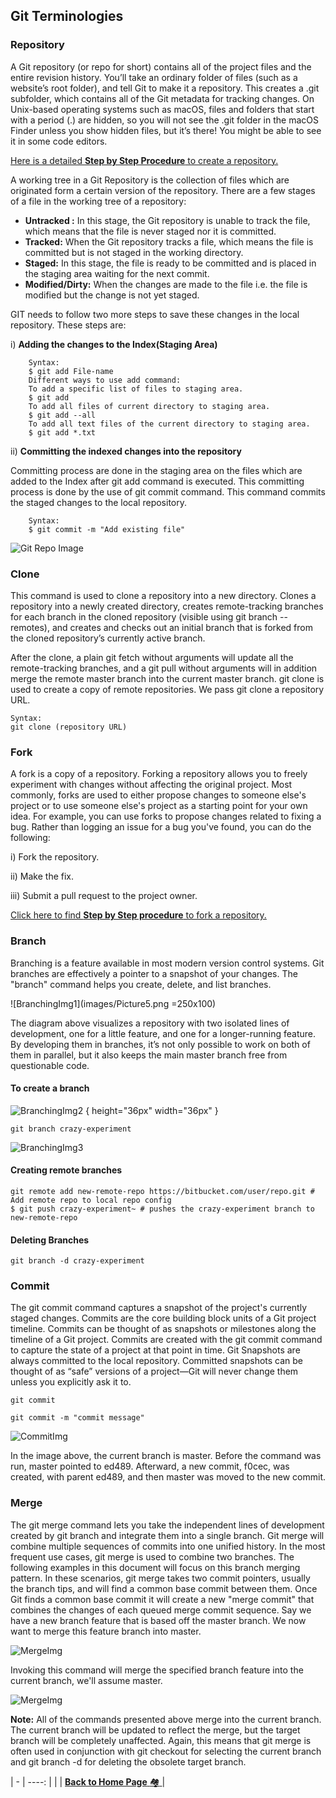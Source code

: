 ## Git Terminologies
### Repository
A Git repository (or repo for short) contains all of the project files and the entire revision history. You’ll take an ordinary folder of files (such as a website’s root folder), and tell Git to make it a repository. This creates a .git subfolder, which contains all of the Git metadata for tracking changes. On Unix-based operating systems such as macOS, files and folders that start with a period (.) are hidden, so you will not see the .git folder in the macOS Finder unless you show hidden files, but it’s there! You might be able to see it in some code editors.

[Here is a detailed **Step by Step Procedure** to create a repository.](https://www.geeksforgeeks.org/creating-repository-in-github/)

A working tree in a Git Repository is the collection of files which are originated form a certain version of the repository.
There are a few stages of a file in the working tree of a repository:
* **Untracked :** In this stage, the Git repository is unable to track the file, which means that the file is never staged nor it is committed.
* **Tracked:** When the Git repository tracks a file, which means the file is committed but is not staged in the working directory.
* **Staged:** In this stage, the file is ready to be committed and is placed in the staging area waiting for the next commit.
* **Modified/Dirty:** When the changes are made to the file i.e. the file is modified but the change is not yet staged.

GIT needs to follow two more steps to save these changes in the local repository.
These steps are:

i) **Adding the changes to the Index(Staging Area)**

        Syntax:
        $ git add File-name
        Different ways to use add command: 
        To add a specific list of files to staging area.
        $ git add
        To add all files of current directory to staging area.
        $ git add --all
        To add all text files of the current directory to staging area.
        $ git add *.txt
        
        
ii) **Committing the indexed changes into the repository**

Committing process are done in the staging area on the files which are added to the Index after git add command is executed. This committing process is done by the use of git commit command. This command commits the staged changes to the local repository.
        
        Syntax:
        $ git commit -m "Add existing file"







![Git Repo Image](images/Picture4.png)


### Clone

This command is used to clone a repository into a new directory. Clones a repository into a newly created directory, creates remote-tracking branches for each branch in the cloned repository (visible using git branch --remotes), and creates and checks out an initial branch that is forked from the cloned repository’s currently active branch.

After the clone, a plain git fetch without arguments will update all the remote-tracking branches, and a git pull without arguments will in addition merge the remote master branch into the current master branch. git clone is used to create a copy of remote repositories. We pass git clone a repository URL.

    Syntax:
    git clone (repository URL) 


### Fork
A fork is a copy of a repository. Forking a repository allows you to freely experiment with changes without affecting the original project. Most commonly, forks are used to either propose changes to someone else's project or to use someone else's project as a starting point for your own idea.
For example, you can use forks to propose changes related to fixing a bug. Rather than logging an issue for a bug you've found, you can do the following:

i)   Fork the repository.

ii)  Make the fix.

iii) Submit a pull request to the project owner.

[Click here to find **Step by Step procedure** to fork a repository.](https://docs.github.com/en/github/getting-started-with-github/fork-a-repo)


### Branch
Branching is a feature available in most modern version control systems. Git branches are effectively a pointer to a snapshot of your changes. The "branch" command helps you create, delete, and list branches.

![BranchingImg1](images/Picture5.png =250x100)

The diagram above visualizes a repository with two isolated lines of development, one for a little feature, and one for a longer-running feature. By developing them in branches, it’s not only possible to work on both of them in parallel, but it also keeps the main master branch free from questionable code.
#### To create a branch

![BranchingImg2](images/Picture6.png) { height="36px" width="36px" }

    git branch crazy-experiment

![BranchingImg3](images/Picture7.png)

#### Creating remote branches

    git remote add new-remote-repo https://bitbucket.com/user/repo.git # Add remote repo to local repo config 
    $ git push crazy-experiment~ # pushes the crazy-experiment branch to new-remote-repo

#### Deleting Branches

    git branch -d crazy-experiment

### Commit
The git commit command captures a snapshot of the project's currently staged changes. 
Commits are the core building block units of a Git project timeline. Commits can be thought of as snapshots or milestones along the timeline of a Git project. Commits are created with the git commit command to capture the state of a project at that point in time. Git Snapshots are always committed to the local repository. Committed snapshots can be thought of as “safe” versions of a project—Git will never change them unless you explicitly ask it to.

    git commit
    
    git commit -m "commit message"
   
 ![CommitImg](images/Picture8.png)
 
 In the image above, the current branch is master. Before the command was run, master pointed to ed489. Afterward, a new commit, f0cec, was created, with parent ed489, and then master was moved to the new commit.
 
### Merge

The git merge command lets you take the independent lines of development created by git branch and integrate them into a single branch. Git merge will combine multiple sequences of commits into one unified history. In the most frequent use cases, git merge is used to combine two branches. The following examples in this document will focus on this branch merging pattern. In these scenarios, git merge takes two commit pointers, usually the branch tips, and will find a common base commit between them. Once Git finds a common base commit it will create a new "merge commit" that combines the changes of each queued merge commit sequence.
Say we have a new branch feature that is based off the master branch. We now want to merge this feature branch into master.

![MergeImg](images/Picture9.png)

Invoking this command will merge the specified branch feature into the current branch, we'll assume master.

![MergeImg](images/Picture10.png)

**Note:**
All of the commands presented above merge into the current branch. The current branch will be updated to reflect the merge, but the target branch will be completely unaffected. Again, this means that git merge is often used in conjunction with git checkout for selecting the current branch and git branch -d for deleting the obsolete target branch.

| - | ----: |
|         |    [**Back to Home Page** :houses: ](/README.md) |




 








